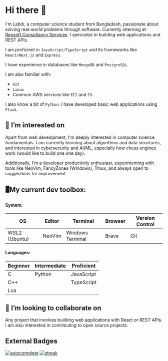 # Hi there 👋

I'm Labib, a computer science student from Bangladesh, passionate about solving real-world problems through software. Currently interning at [Repsoft Consultancy Services](https://repsoft.in/). I specialize in building web applications and REST APIs.

I am proficient in `JavaScript/TypeScript` and its frameworks like `React/Next.js` and `Express`.

I have experience in databases like `MongoDB` and `PostgreSQL`.

I am also familiar with:

- `Git`
- `Linux`
- Common AWS services like `EC2` and `S3`.

I also know a bit of `Python`. I have developed basic web applications using `Flask`.

## 🔭 I’m interested on

Apart from web development, I'm deeply interested in computer science fundamentals. I am currently learning about algorithms and data structures, and interested in cybersecurity and AI/ML, especially how chess engines work (would like to build one one day).

Additionally, I'm a developer productivity enthusiast, experimenting with tools like NeoVim, FancyZones (Windows), Tmux, and always open to suggestions for improvement.

## 🖥️My current dev toolbox:

#### System:

| OS            | Editor | Terminal         | Browser | Version Control |
| ------------- | ------ | ---------------- | ------- | --------------- |
| WSL2 (Ubuntu) | NeoVim | Windows Terminal | Brave   | Git             |

#### Languages:

| Beginner | Intermediate | Proficient |
| -------- | ------------ | ---------- |
| C        | Python       | JavaScript |
| C++      |              | TypeScript |
| Lua      |              |            |

## 👯 I’m looking to collaborate on

Any project that involves building web applications with React or REST APIs. I am also interested in contributing to open source projects.

## External Badges
[![autocomplete](https://codeium.com/badges/user/labib2003/autocomplete)](https://codeium.com/profile/labib2003)
[![streak](https://codeium.com/badges/v2/user/labib2003/streak)](https://codeium.com/profile/labib2003)
